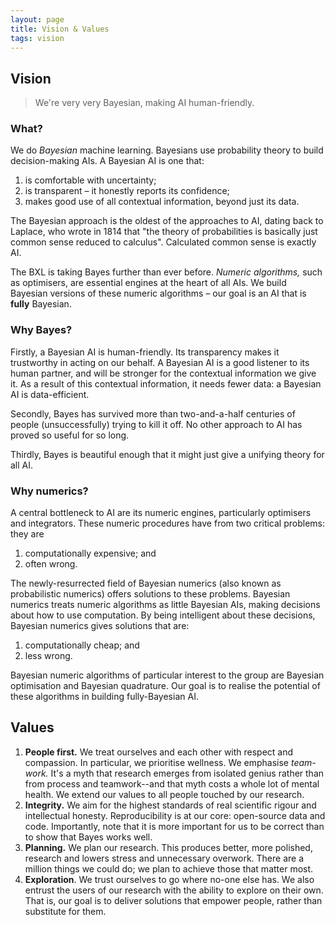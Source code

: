 ```yaml
---
layout: page
title: Vision & Values
tags: vision
---
```


## Vision

> We're very very Bayesian, making AI human-friendly.

### What?

We do _Bayesian_ machine learning.
Bayesians use probability theory to build decision-making AIs.
A Bayesian AI is one that:

1. is comfortable with uncertainty;
2. is transparent – it honestly reports its confidence;
3. makes good use of all contextual information, beyond just its data.

The Bayesian approach is the oldest of the approaches to AI, dating back to Laplace, who wrote in 1814 that "the theory of probabilities is basically just common sense reduced to calculus".
Calculated common sense is exactly AI.

The BXL is taking Bayes further than ever before.
_Numeric algorithms,_ such as optimisers, are essential engines at the heart of all AIs.
We build Bayesian versions of these numeric algorithms – our goal is an AI that is __fully__ Bayesian.

### Why Bayes? 

Firstly, a Bayesian AI is human-friendly. 
Its transparency makes it trustworthy in acting on our behalf.
A Bayesian AI is a good listener to its human partner, and will be stronger for the contextual information we give it.
As a result of this contextual information, it needs fewer data: a Bayesian AI is data-efficient.

Secondly, Bayes has survived more than two-and-a-half centuries of people (unsuccessfully) trying to kill it off. 
No other approach to AI has proved so useful for so long. 

Thirdly, Bayes is beautiful enough that it might just give a unifying theory for all AI.

### Why numerics?

A central bottleneck to AI are its numeric engines, particularly optimisers and integrators.
These numeric procedures have from two critical problems: they are

1. computationally expensive; and 
2. often wrong.

The newly-resurrected field of Bayesian numerics (also known as probabilistic numerics) offers solutions to these problems.
Bayesian numerics treats numeric algorithms as little Bayesian AIs, making decisions about how to use computation.
By being intelligent about these decisions, Bayesian numerics gives solutions that are: 

1. computationally cheap; and 
2. less wrong.

Bayesian numeric algorithms of particular interest to the group are Bayesian optimisation and Bayesian quadrature.
Our goal is to realise the potential of these algorithms in building fully-Bayesian AI.

## Values

1. **People first.** We treat ourselves and each other with respect and compassion. In particular, we prioritise wellness. We emphasise *team-work.* It's a myth that research emerges from isolated genius rather than from process and teamwork--and that myth costs a whole lot of mental health. We extend our values to all people touched by our research. 
2. **Integrity.** We aim for the highest standards of real scientific rigour and intellectual honesty. Reproducibility is at our core: open-source data and code. Importantly, note that it is more important for us to be correct than to show that Bayes works well. 
3. **Planning.** We plan our research. This produces better, more polished, research and lowers stress and unnecessary overwork. There are a million things we could do; we plan to achieve those that matter most.
4. **Exploration**. We trust ourselves to go where no-one else has. We also entrust the users of our research with the ability to explore on their own. That is, our goal is to deliver solutions that empower people, rather than substitute for them.
